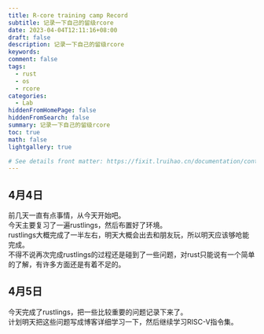 ```yaml
---
title: R-core training camp Record
subtitle: 记录一下自己的留级rcore
date: 2023-04-04T12:11:16+08:00
draft: false
description: 记录一下自己的留级rcore
keywords:
comment: false
tags:
  - rust
  - os
  - rcore
categories:
  - Lab
hiddenFromHomePage: false
hiddenFromSearch: false
summary: 记录一下自己的留级rcore
toc: true
math: false
lightgallery: true

# See details front matter: https://fixit.lruihao.cn/documentation/content/#front-matter
---
```


<!--more-->



## 4月4日
前几天一直有点事情，从今天开始吧。  
今天主要复习了一遍rustlings，然后布置好了环境。  
rustlings大概完成了一半左右，明天大概会出去和朋友玩，所以明天应该够呛能完成。  
不得不说再次完成rustlings的过程还是碰到了一些问题，对rust只能说有一个简单的了解，有许多方面还是有着不足的。  

## 4月5日
今天完成了rustlings，把一些比较重要的问题记录下来了。  
计划明天把这些问题写成博客详细学习一下，然后继续学习RISC-V指令集。